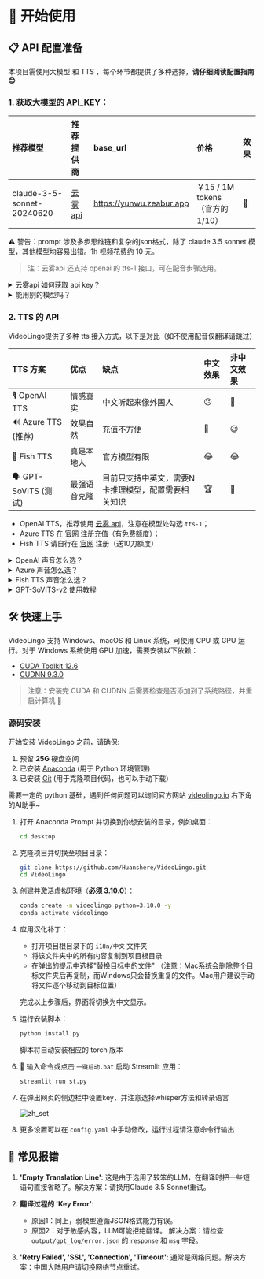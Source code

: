 # 🚀 开始使用

## 📋 API 配置准备
本项目需使用大模型 和 TTS ，每个环节都提供了多种选择，**请仔细阅读配置指南😊**
### 1. **获取大模型的 API_KEY**：

| 推荐模型 | 推荐提供商 | base_url | 价格 | 效果 |
|:-----|:---------|:---------|:-----|:---------|
| claude-3-5-sonnet-20240620 | [云雾 api](https://yunwu.zeabur.app/register?aff=TXMB) | https://yunwu.zeabur.app | ￥15 / 1M tokens（官方的1/10） | 🤩 |

⚠️ 警告：prompt 涉及多步思维链和复杂的json格式，除了 claude 3.5 sonnet 模型，其他模型均容易出错。1h 视频花费约 10 元。

> 注：云雾api 还支持 openai 的 tts-1 接口，可在配音步骤选用。

<details>
<summary>云雾api 如何获取 api key？</summary>

1. 前往 [云雾 api 官网](https://yunwu.zeabur.app/register?aff=TXMB)
2. 注册账户并充值
3. 在 api key 页面新建一个 key
4. 注意勾选 `无限额度` ，渠道建议选 `纯AZ 1.5倍`
</details>

<details>
<summary>能用别的模型吗？</summary>

- ✅ 支持 OAI-Like 的 API 接口，需要自行在 streamlit 侧边栏更换。
- ⚠️ 但其他模型（尤其是小模型）遵循指令要求能力弱，非常容易在翻译过程报错，强烈不推荐，遇到报错请更换模型。
</details>


### 2. **TTS 的 API**
VideoLingo提供了多种 tts 接入方式，以下是对比（如不使用配音仅翻译请跳过）

| TTS 方案 | 优点 | 缺点 | 中文效果 | 非中文效果 |
|:---------|:-----|:-----|:---------|:-----------|
| 🎙️ OpenAI TTS | 情感真实 | 中文听起来像外国人 | 😕 | 🤩 |
| 🔊 Azure TTS (推荐)  | 效果自然 | 充值不方便 | 🤩 | 😃 |
| 🎤 Fish TTS  | 真是本地人 | 官方模型有限 | 😂 | 😂 |
| 🗣️ GPT-SoVITS (测试) | 最强语音克隆 | 目前只支持中英文，需要N卡推理模型，配置需要相关知识 | 🏆 | 🚫 |

- OpenAI TTS，推荐使用 [云雾 api](https://yunwu.zeabur.app/register?aff=TXMB)，注意在模型处勾选 `tts-1`；
- Azure TTS 在 [官网](https://learn.microsoft.com/zh-cn/azure/ai-services/speech-service/get-started-text-to-speech?tabs=windows%2Cterminal&pivots=programming-language-python) 注册充值（有免费额度）；
- Fish TTS 请自行在 [官网](https://fish.audio/zh-CN/go-api/) 注册（送10刀额度）

<details>
<summary>OpenAI 声音怎么选？</summary>

声音列表可以在 [官网](https://platform.openai.com/docs/guides/text-to-speech/voice-options) 找到，例如 `alloy`, `echo`, `nova`等，在 `config.yaml` 中修改 `openai_tts.voice` 即可。

</details>
<details>
<summary>Azure 声音怎么选？</summary>

建议在 [在线体验](https://speech.microsoft.com/portal/voicegallery) 中试听选择你想要的声音，在右边的代码中可以找到该声音对应的代号，例如 `zh-CN-XiaoxiaoMultilingualNeural`

</details>

<details>
<summary>Fish TTS 声音怎么选？</summary>

前往 [官网](https://fish.audio/zh-CN/) 中试听选择你想要的声音，在 URL 中可以找到该声音对应的代号，例如丁真是 `54a5170264694bfc8e9ad98df7bd89c3`，热门的几种声音已添加在 `config.yaml` 中。如需使用其他声音，请在 `config.yaml` 中修改 `fish_tts.character_id_dict` 字典。

</details>

<details>
<summary>GPT-SoVITS-v2 使用教程</summary>

1. 前往 [官方的语雀文档](https://www.yuque.com/baicaigongchang1145haoyuangong/ib3g1e/dkxgpiy9zb96hob4#KTvnO) 查看配置要求并下载整合包。

2. 将 `GPT-SoVITS-v2-xxx` 与 `VideoLingo` 放在同一个目录下。**注意是两文件夹并列。**

3. 选择以下任一方式配置模型：

   a. 自训练模型：
   - 训练好模型后， `GPT-SoVITS-v2-xxx\GPT_SoVITS\configs` 下的 `tts_infer.yaml` 已自动填写好你的模型地址，将其复制并重命名为 `你喜欢的英文角色名.yaml`
   - 在和 `yaml` 文件同个目录下，放入后续使用的参考音频，命名为 `你喜欢的英文角色名_参考音频的文字内容.wav` 或 `.mp3`，例如 `Huanyuv2_你好，这是一条测试音频.wav`
   - 在 VideoLingo 网页的侧边栏中，将 `GPT-SoVITS 角色` 配置为 `你喜欢的英文角色名`。

   b. 使用预训练模型：
   - 从 [这里](https://vip.123pan.cn/1817874751/8137723) 下载我的模型，解压后覆盖到 `GPT-SoVITS-v2-xxx`。
   - 在 `GPT-SoVITS 角色` 配置为 `Huanyuv2`。

   c. 使用其他训练好的模型：
   - 将 `xxx.ckpt` 模型文件放在 `GPT_weights_v2` 文件夹下，将 `xxx.pth` 模型文件放在 `SoVITS_weights_v2` 文件夹下。
   - 参考方法 a，重命名 `tts_infer.yaml` 文件，并修改文件中的 `custom` 部分的 `t2s_weights_path` 和 `vits_weights_path` 指向你的模型，例如：
  
      ```yaml
      # 示例 法 b 的配置：
      t2s_weights_path: GPT_weights_v2/Huanyu_v2-e10.ckpt
      version: v2
      vits_weights_path: SoVITS_weights_v2/Huanyu_v2_e10_s150.pth
      ```
   - 参考方法 a，在和 `yaml` 文件同个目录下，放入后续使用的参考音频，命名为 `你喜欢的英文角色名_参考音频的文字内容.wav` 或 `.mp3`，例如 `Huanyuv2_你好，这是一条测试音频.wav`，程序会自动识别并使用。
   - ⚠️ 警告：**请使用英文命名 `角色名`** ，否则会出现错误。 `参考音频的文字内容` 可以使用中文。目前仍处于测试版，可能产生报错。


   ```
   # 期望的目录结构：
   .
   ├── VideoLingo
   │   └── ...
   └── GPT-SoVITS-v2-xxx
       ├── GPT_SoVITS
       │   └── configs
       │       ├── tts_infer.yaml
       │       ├── 你喜欢的英文角色名.yaml
       │       └── 你喜欢的英文角色名_参考音频的文字内容.wav
       ├── GPT_weights_v2
       │   └── [你的GPT模型文件]
       └── SoVITS_weights_v2
           └── [你的SoVITS模型文件]
   ```
        
配置完成后，注意在网页侧边栏选择 `参考音频模式`（具体原理可以参考语雀文档），VideoLingo 在配音步骤时会自动在弹出的命令行中打开 GPT-SoVITS 的推理 API 端口，配音完成后可手动关闭。注意，此方法的稳定性取决于选择的底模。</details>

## 🛠️ 快速上手

VideoLingo 支持 Windows、macOS 和 Linux 系统，可使用 CPU 或 GPU 运行。对于 Windows 系统使用 GPU 加速，需要安装以下依赖：

- [CUDA Toolkit 12.6](https://developer.download.nvidia.com/compute/cuda/12.6.0/local_installers/cuda_12.6.0_560.76_windows.exe)
- [CUDNN 9.3.0](https://developer.download.nvidia.com/compute/cudnn/9.3.0/local_installers/cudnn_9.3.0_windows.exe)

> 注意：安装完 CUDA 和 CUDNN 后需要检查是否添加到了系统路径，并重启计算机 🔄

### 源码安装

开始安装 VideoLingo 之前，请确保:
1. 预留 **25G** 硬盘空间
2. 已安装 [Anaconda](https://www.anaconda.com/download) (用于 Python 环境管理)
3. 已安装 [Git](https://git-scm.com/downloads) (用于克隆项目代码，也可以手动下载)

需要一定的 python 基础，遇到任何问题可以询问官方网站 [videolingo.io](https://videolingo.io) 右下角的AI助手~

1. 打开 Anaconda Prompt 并切换到你想安装的目录，例如桌面：
   ```bash
   cd desktop
   ```

2. 克隆项目并切换至项目目录：
   ```bash
   git clone https://github.com/Huanshere/VideoLingo.git
   cd VideoLingo
   ```

3. 创建并激活虚拟环境（**必须 3.10.0**）：
   ```bash
   conda create -n videolingo python=3.10.0 -y
   conda activate videolingo
   ```

4. 应用汉化补丁：
   - 打开项目根目录下的 `i18n/中文` 文件夹
   - 将该文件夹中的所有内容复制到项目根目录
   - 在弹出的提示中选择"替换目标中的文件"
   （注意：Mac系统会删除整个目标文件夹后再复制，而Windows只会替换重复的文件。Mac用户建议手动将文件逐个移动到目标位置）

   完成以上步骤后，界面将切换为中文显示。

5. 运行安装脚本：
   ```bash
   python install.py
   ```
   脚本将自动安装相应的 torch 版本

6. 🎉 输入命令或点击 `一键启动.bat` 启动 Streamlit 应用：
   ```bash
   streamlit run st.py
   ```

7. 在弹出网页的侧边栏中设置key，并注意选择whisper方法和转录语言

   ![zh_set](https://github.com/user-attachments/assets/bb9381d0-8d99-4d8b-aaff-9846076fc7a3)


9. 更多设置可以在 `config.yaml` 中手动修改，运行过程请注意命令行输出

## 🚨 常见报错

1. **'Empty Translation Line'**: 这是由于选用了较笨的LLM，在翻译时把一些短语句直接省略了。解决方案：请换用Claude 3.5 Sonnet重试。

2. **翻译过程的 'Key Error'**: 
   - 原因1：同上，弱模型遵循JSON格式能力有误。
   - 原因2：对于敏感内容，LLM可能拒绝翻译。
   解决方案：请检查 `output/gpt_log/error.json` 的 `response` 和 `msg` 字段。

3. **'Retry Failed', 'SSL', 'Connection', 'Timeout'**: 通常是网络问题。解决方案：中国大陆用户请切换网络节点重试。